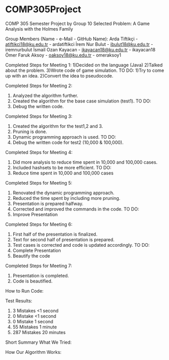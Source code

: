 # COMP305Project
COMP 305 Semester Project by Group 10
Selected Problem: A Game Analysis with the Holmes Family

Group Members (Name - e-Mail - GitHub Name):
Arda Tiftikçi - atiftikci18@ku.edu.tr - ardatiftikci
İrem Nur Bulut - ibulut18@ku.edu.tr - iremnurbulut
İsmail Ozan Kayacan - ikayacan18@ku.edu.tr - ikayacan18
Ömer Faruk Aksoy - oaksoy18@ku.edu.tr - omeraksoy1


Completed Steps for Meeting 1:
1)Decided on the language (Java)
2)Talked about the problem.
3)Wrote code of game simulation.
TO DO:
1)Try to come up with an idea.
2)Convert the idea to pseudocode.

Completed Steps for Meeting 2: 
1) Analyzed the algorithm further. 
2) Created the algorithm for the base case simulation (test1).
TO DO:
1) Debug the written code. 

Completed Steps for Meeting 3: 
1) Created the algorithm for the test1,2 and 3.
2) Pruning is done.
3) Dynamic programming approach is used. 
TO DO:
1) Debug the written code for test2 (10,000 & 100,000). 

Completed Steps for Meeting 4: 
1) Did more analysis to reduce time spent in 10,000 and 100,000 cases.
2) Included hashsets to be more efficient. 
TO DO:
1) Reduce time spent in 10,000 and 100,000 cases 

Completed Steps for Meeting 5: 
1) Renovated the dynamic programming approach.
2) Reduced the time spent by including more pruning. 
3) Presentation is prepared halfway. 
4) Corrected and improved the commands in the code.
TO DO:
1) Improve Presentation

Completed Steps for Meeting 6:
1) First half of the presentation is finalized.
2) Text for second half of presentation is prepared.
3) Test cases is corrected and code is updated accordingly.
TO DO:
1) Complete Presentation
2) Beautify the code

Completed Steps for Meeting 7:
1) Presentation is completed.
2) Code is beautified.

How to Run Code:

Test Results:
1) 3 Mistakes <1 second
2) 0 Mistake <1 second
3) 0 Mistake 1 second
4) 55 Mistakes 1 minute
5) 287 Mistakes 20 minutes

Short Summary What We Tried:

How Our Algorithm Works:

